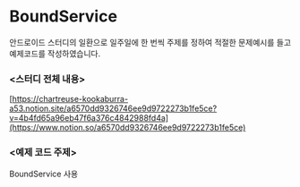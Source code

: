 # BoundService

안드로이드 스터디의 일환으로 일주일에 한 번씩 주제를 정하여 적절한 문제예시를 들고 예제코드를 작성하였습니다. 

### <스터디 전체 내용>

[https://chartreuse-kookaburra-a53.notion.site/a6570dd9326746ee9d9722273b1fe5ce?v=4b4fd65a96eb47f6a376c4842988fd4a](https://www.notion.so/a6570dd9326746ee9d9722273b1fe5ce)

### <예제 코드 주제>
BoundService 사용
